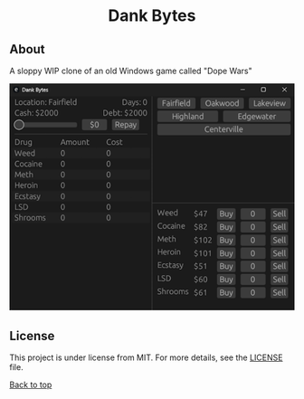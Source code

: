 <h1 align="center">Dank Bytes</h1>

## About ##

A sloppy WIP clone of an old Windows game called "Dope Wars"

![dank bytes WIP screenshot](assets/dankshot-WIP.png)

## License ##

This project is under license from MIT. For more details, see the [LICENSE](LICENSE) file.


<a href="#top">Back to top</a>

